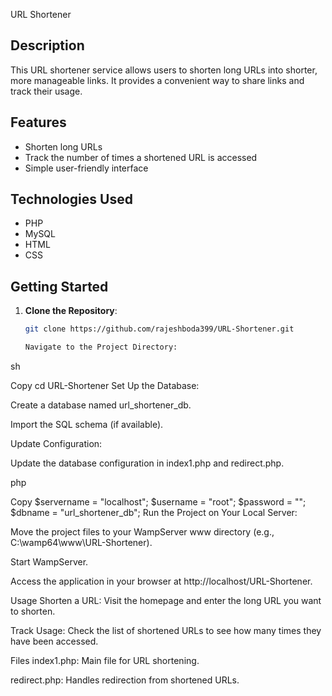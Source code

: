 URL Shortener

## Description
This URL shortener service allows users to shorten long URLs into shorter, more manageable links. It provides a convenient way to share links and track their usage.

## Features
- Shorten long URLs
- Track the number of times a shortened URL is accessed
- Simple user-friendly interface

## Technologies Used
- PHP
- MySQL
- HTML
- CSS

## Getting Started
1. **Clone the Repository**:
   ```sh
   git clone https://github.com/rajeshboda399/URL-Shortener.git

   Navigate to the Project Directory:

sh

Copy
cd URL-Shortener
Set Up the Database:

Create a database named url_shortener_db.

Import the SQL schema (if available).

Update Configuration:

Update the database configuration in index1.php and redirect.php.

php

Copy
$servername = "localhost";
$username = "root";
$password = "";
$dbname = "url_shortener_db";
Run the Project on Your Local Server:

Move the project files to your WampServer www directory (e.g., C:\wamp64\www\URL-Shortener).

Start WampServer.

Access the application in your browser at http://localhost/URL-Shortener.

Usage
Shorten a URL: Visit the homepage and enter the long URL you want to shorten.

Track Usage: Check the list of shortened URLs to see how many times they have been accessed.

Files
index1.php: Main file for URL shortening.

redirect.php: Handles redirection from shortened URLs.

